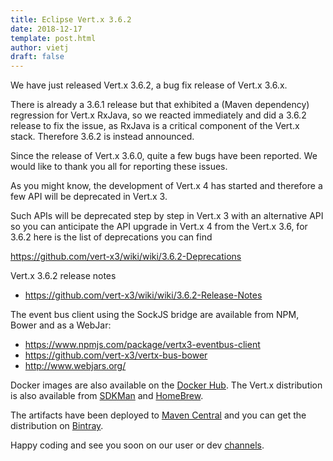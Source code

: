 ```yaml
---
title: Eclipse Vert.x 3.6.2
date: 2018-12-17
template: post.html
author: vietj
draft: false
---
```


We have just released Vert.x 3.6.2, a bug fix release of Vert.x 3.6.x.

There is already a 3.6.1 release but that exhibited a (Maven dependency) regression for Vert.x RxJava, so we reacted immediately and
did a 3.6.2 release to fix the issue, as RxJava is a critical component of the Vert.x stack. Therefore 3.6.2 is instead
announced.

Since the release of Vert.x 3.6.0, quite a few bugs have been reported. We would like to thank you all for reporting these issues.

As you might know, the development of Vert.x 4 has started and therefore a few API will be deprecated in Vert.x 3.

Such APIs will be deprecated step by step in Vert.x 3 with an alternative API so you can anticipate the API upgrade
in Vert.x 4 from the Vert.x 3.6, for 3.6.2 here is the list of deprecations you can find

https://github.com/vert-x3/wiki/wiki/3.6.2-Deprecations

Vert.x 3.6.2 release notes

* https://github.com/vert-x3/wiki/wiki/3.6.2-Release-Notes

The event bus client using the SockJS bridge are available from NPM, Bower and as a WebJar:

* https://www.npmjs.com/package/vertx3-eventbus-client
* https://github.com/vert-x3/vertx-bus-bower
* http://www.webjars.org/

Docker images are also available on the [Docker Hub](https://hub.docker.com/u/vertx/). The Vert.x distribution is also available from [SDKMan](http://sdkman.io/index.html) and [HomeBrew](http://brew.sh/).

The artifacts have been deployed to [Maven Central](http://search.maven.org/#search%7Cga%7C1%7Cg%3A%22io.vertx%22%20AND%20v%3A%223.5.4%22) and you can get the distribution on [Bintray](https://bintray.com/vertx/downloads/distribution/3.5.4/view).

Happy coding and see you soon on our user or dev [channels](https://vertx.io/community).

